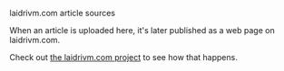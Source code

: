 laidrivm.com article sources

When an article is uploaded here, it's later published as a web page on laidrivm.com.

Check out [the laidrivm.com project](https://github.com/laidrivm/laidrivm.com) to see how that happens.
